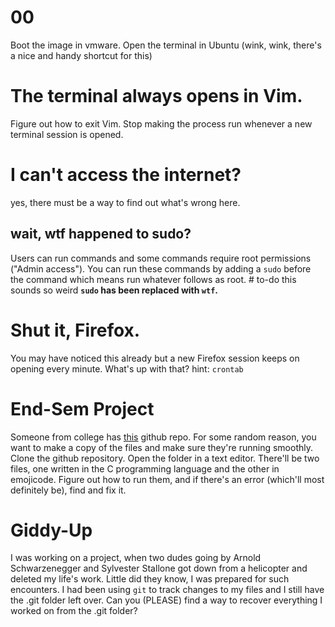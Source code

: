 # 

# 00 
Boot the image in vmware.
Open the terminal in Ubuntu (wink, wink, there's a nice and handy shortcut for this)

# The terminal always opens in Vim.
Figure out how to exit Vim.
Stop making the process run whenever a new terminal session is opened.

# I can't access the internet?
yes, there must be a way to find out what's wrong here.

## wait, wtf happened to sudo?
Users can run commands and some commands require root permissions ("Admin access"). 
You can run these commands by adding a `sudo` before the command which means run whatever follows as root. # to-do this sounds so weird
**`sudo` has been replaced with `wtf`.**

# Shut it, Firefox.
You may have noticed this already but a new Firefox session keeps on opening every minute. What's up with that?
hint: `crontab`

# End-Sem Project
Someone from college has [this](https://github.com/exitflynn/cool-repo) github repo. For some random reason, you want to make a copy of the files and make sure they're running smoothly. 
Clone the github repository. Open the folder in a text editor. There'll be two files, one written in the C programming language and the other in emojicode. Figure out how to run them, and if there's an error (which'll most definitely be), find and fix it.

# Giddy-Up
I was working on a project, when two dudes going by Arnold Schwarzenegger and Sylvester Stallone got down from a helicopter and deleted my life's work. Little did they know, I was prepared for such encounters. I had been using `git` to track changes to my files and I still have the .git folder left over. Can you (PLEASE) find a way to recover everything I worked on from the .git folder?